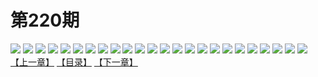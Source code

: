 # 第220期
![](https://mao.mhtupian.com/uploads/img/7563/177601/001.jpg)
![](https://mao.mhtupian.com/uploads/img/7563/177601/002.jpg)
![](https://mao.mhtupian.com/uploads/img/7563/177601/003.jpg)
![](https://mao.mhtupian.com/uploads/img/7563/177601/004.jpg)
![](https://mao.mhtupian.com/uploads/img/7563/177601/005.jpg)
![](https://mao.mhtupian.com/uploads/img/7563/177601/006.jpg)
![](https://mao.mhtupian.com/uploads/img/7563/177601/007.jpg)
![](https://mao.mhtupian.com/uploads/img/7563/177601/008.jpg)
![](https://mao.mhtupian.com/uploads/img/7563/177601/009.jpg)
![](https://mao.mhtupian.com/uploads/img/7563/177601/010.jpg)
![](https://mao.mhtupian.com/uploads/img/7563/177601/011.jpg)
![](https://mao.mhtupian.com/uploads/img/7563/177601/012.jpg)
![](https://mao.mhtupian.com/uploads/img/7563/177601/013.jpg)
![](https://mao.mhtupian.com/uploads/img/7563/177601/014.jpg)
![](https://mao.mhtupian.com/uploads/img/7563/177601/015.jpg)
![](https://mao.mhtupian.com/uploads/img/7563/177601/016.jpg)
![](https://mao.mhtupian.com/uploads/img/7563/177601/017.jpg)
![](https://mao.mhtupian.com/uploads/img/7563/177601/018.jpg)
![](https://mao.mhtupian.com/uploads/img/7563/177601/019.jpg)
![](https://mao.mhtupian.com/uploads/img/7563/177601/020.jpg)
![](https://mao.mhtupian.com/uploads/img/7563/177601/021.jpg)
![](https://mao.mhtupian.com/uploads/img/7563/177601/022.jpg)
![](https://mao.mhtupian.com/uploads/img/7563/177601/023.jpg)
![](https://mao.mhtupian.com/uploads/img/7563/177601/024.jpg)
[【上一章】](./62.md)
[【目录】](./README.md)
[【下一章】](./64.md)
